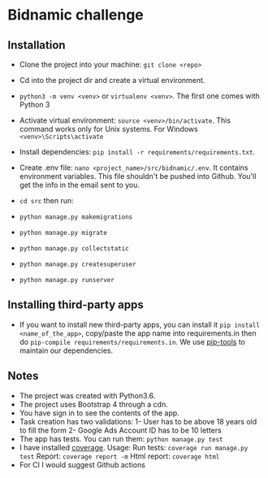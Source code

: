 # Bidnamic challenge

## Installation
- Clone the project into your machine: `git clone <repo>`
- Cd into the project dir and create a virtual environment.

- `python3 -m venv <venv>` or `virtualenv <venv>`. The first one comes with Python 3
- Activate virtual environment: `source <venv>/bin/activate`. This command works only for Unix systems. For Windows `<venv>\Scripts\activate`
- Install dependencies: `pip install -r requirements/requirements.txt`.
- Create .env file: `nano <project_name>/src/bidnamic/.env`. It contains environment variables.
This file shouldn't be pushed into Github. You'll get the info in the email sent to you.
- `cd src` then run:
- `python manage.py makemigrations`
- `python manage.py migrate`
- `python manage.py collectstatic`
- `python manage.py createsuperuser`
- `python manage.py runserver`

## Installing third-party apps
- If you want to install new third-party apps, you can install it `pip install <name_of_the_app>`, copy/paste the app name into requirements.in then do `pip-compile requirements/requirements.in`. We use [pip-tools](https://github.com/jazzband/pip-tools) to maintain our dependencies.

## Notes

- The project was created with Python3.6.
- The project uses Bootstrap 4 through a cdn.
- You have sign in to see the contents of the app.
- Task creation has two validations:
1- User has to be above 18 years old to fill the form
2- Google Ads Account ID has to be 10 letters
- The app has tests. You can run them: `python manage.py test`
- I have installed [coverage](https://github.com/nedbat/coveragepy). Usage:
Run tests: `coverage run manage.py test`
Report: `coverage report -m`
Html report: `coverage html`
- For CI I would suggest Github actions
